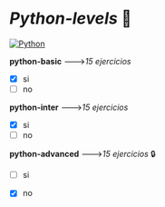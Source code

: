 # *Python-levels* 🐍

[![Python](https://img.shields.io/badge/Python-3.9+-yellow?style=for-the-badge&logo=python&logoColor=white&labelColor=101010)](https://python.org)

**python-basic** --->*15 ejercicios*
- [x] si  
- [ ] no   

**python-inter** --->*15 ejercicios*
- [x] si 
- [ ] no

**python-advanced** --->*15 ejercicios* :lock:
- [ ] si 
- [x] no

